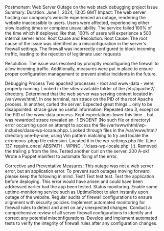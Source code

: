 Postmortem: Web Server Outage on the web stack debugging project 
Issue Summary:
Duration: June 1, 2024, 13:05 GMT
Impact: The web server hosting our company's website experienced an outage, rendering the website inaccessible to users. Users were affected, experiencing either slow loading times or complete unavailability.
The service failed 100% of the time which if deployed like that, 100% of users will experience a 500 internal server error.
Root Cause and Resolution:
Root Cause: The root cause of the issue was identified as a misconfiguration in the server's firewall settings. The firewall was incorrectly configured to block incoming traffic, leading to the rejection of legitimate user requests
 
Resolution: The issue was resolved by promptly reconfiguring the firewall to allow incoming traffic. Additionally, measures were put in place to ensure proper configuration management to prevent similar incidents in the future.
 
Debugging Process
Two apache2 processes - root and www-data - were properly running.
Looked in the sites-available folder of the /etc/apache2/ directory. Determined that the web server was serving content located in /var/www/html/.
In one terminal, ran strace on the PID of the root Apache process. In another, curled the server. Expected great things... only to be disappointed. strace gave no useful information.
Repeated step 3, except on the PID of the www-data process. Kept expectations lower this time... but was rewarded! strace revealed an -1 ENOENT (No such file or directory) error occurring upon an attempt to access the file /var/www/html/wp-includes/class-wp-locale.phpp.
Looked through files in the /var/www/html/ directory one-by-one, using Vim pattern matching to try and locate the erroneous .phpp file extension. Located it in the wp-settings.php file. (Line 137, require_once( ABSPATH . WPINC . '/class-wp-locale.php' );).
Removed the trailing p from the line.
Tested another curl on the server. 200 A-ok!
Wrote a Puppet manifest to automate fixing of the error.
 
Corrective and Preventative Measures:
This outage was not a web server error, but an application error. To prevent such outages moving forward, please keep the following in mind.
Test! Test test test. Test the application before deploying. This error would have arisen and could have been addressed earlier had the app been tested.
Status monitoring. Enable some uptime-monitoring service such as UptimeRobot to alert instantly upon outage of the website.
Regular audits of firewall configurations to ensure alignment with security policies.
Implement automated monitoring for firewall rules to detect and alert on any unexpected changes.
Conduct a comprehensive review of all server firewall configurations to identify and correct any potential misconfigurations.
Develop and implement automated tests to verify the integrity of firewall rules after any configuration changes.
